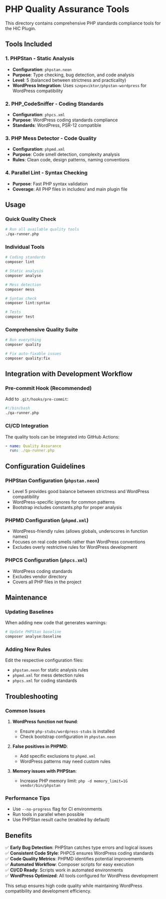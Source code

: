 # PHP Quality Assurance Tools

This directory contains comprehensive PHP standards compliance tools for the HIC Plugin.

## Tools Included

### 1. PHPStan - Static Analysis
- **Configuration**: `phpstan.neon`
- **Purpose**: Type checking, bug detection, and code analysis
- **Level**: 5 (balanced between strictness and practicality)
- **WordPress Integration**: Uses `szepeviktor/phpstan-wordpress` for WordPress compatibility

### 2. PHP_CodeSniffer - Coding Standards
- **Configuration**: `phpcs.xml`
- **Purpose**: WordPress coding standards compliance
- **Standards**: WordPress, PSR-12 compatible

### 3. PHP Mess Detector - Code Quality
- **Configuration**: `phpmd.xml`
- **Purpose**: Code smell detection, complexity analysis
- **Rules**: Clean code, design patterns, naming conventions

### 4. Parallel Lint - Syntax Checking
- **Purpose**: Fast PHP syntax validation
- **Coverage**: All PHP files in includes/ and main plugin file

## Usage

### Quick Quality Check
```bash
# Run all available quality tools
./qa-runner.php
```

### Individual Tools
```bash
# Coding standards
composer lint

# Static analysis
composer analyse

# Mess detection
composer mess

# Syntax check
composer lint:syntax

# Tests
composer test
```

### Comprehensive Quality Suite
```bash
# Run everything
composer quality

# Fix auto-fixable issues
composer quality:fix
```

## Integration with Development Workflow

### Pre-commit Hook (Recommended)
Add to `.git/hooks/pre-commit`:
```bash
#!/bin/bash
./qa-runner.php
```

### CI/CD Integration
The quality tools can be integrated into GitHub Actions:
```yaml
- name: Quality Assurance
  run: ./qa-runner.php
```

## Configuration Guidelines

### PHPStan Configuration (`phpstan.neon`)
- Level 5 provides good balance between strictness and WordPress compatibility
- WordPress-specific ignores for common patterns
- Bootstrap includes constants.php for proper analysis

### PHPMD Configuration (`phpmd.xml`)
- WordPress-friendly rules (allows globals, underscores in function names)
- Focuses on real code smells rather than WordPress conventions
- Excludes overly restrictive rules for WordPress development

### PHPCS Configuration (`phpcs.xml`)
- WordPress coding standards
- Excludes vendor directory
- Covers all PHP files in the project

## Maintenance

### Updating Baselines
When adding new code that generates warnings:
```bash
# Update PHPStan baseline
composer analyse:baseline
```

### Adding New Rules
Edit the respective configuration files:
- `phpstan.neon` for static analysis rules
- `phpmd.xml` for mess detection rules
- `phpcs.xml` for coding standards

## Troubleshooting

### Common Issues

1. **WordPress function not found**: 
   - Ensure `php-stubs/wordpress-stubs` is installed
   - Check bootstrap configuration in `phpstan.neon`

2. **False positives in PHPMD**:
   - Add specific exclusions to `phpmd.xml`
   - WordPress patterns may need custom rules

3. **Memory issues with PHPStan**:
   - Increase PHP memory limit: `php -d memory_limit=1G vendor/bin/phpstan`

### Performance Tips

- Use `--no-progress` flag for CI environments
- Run tools in parallel when possible
- Use PHPStan result cache (enabled by default)

## Benefits

✅ **Early Bug Detection**: PHPStan catches type errors and logical issues  
✅ **Consistent Code Style**: PHPCS ensures WordPress coding standards  
✅ **Code Quality Metrics**: PHPMD identifies potential improvements  
✅ **Automated Workflow**: Composer scripts for easy execution  
✅ **CI/CD Ready**: Scripts work in automated environments  
✅ **WordPress Optimized**: All tools configured for WordPress development  

This setup ensures high code quality while maintaining WordPress compatibility and development efficiency.